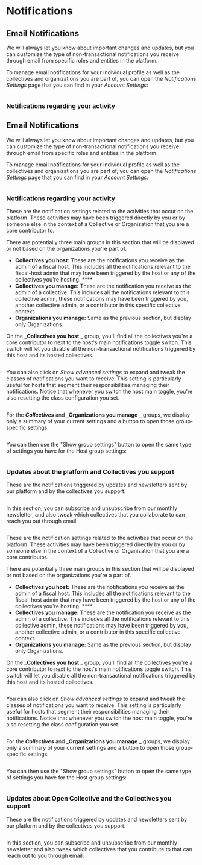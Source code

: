 # Notifications

## Email Notifications

We will always let you know about important changes and updates, but you can customize the type of non-transactional notifications you receive through email from specific roles and entities in the platform.

To manage email notifications for your individual profile as well as the collectives and organizations you are part of, you can open the _Notifications Settings_ page that you can find in your _Account Settings_:

<figure><img src="../.gitbook/assets/image (40).png" alt=""><figcaption></figcaption></figure>

### Notifications regarding your activity



## Email Notifications

We will always let you know about important changes and updates, but you can customize the type of non-transactional notifications you receive through email from specific roles and entities in the platform.

To manage email notifications for your individual profile as well as the collectives and organizations you are part of, you can open the _Notifications Settings_ page that you can find in your _Account Settings_:

<figure><img src="../.gitbook/assets/image (40).png" alt=""><figcaption></figcaption></figure>

### Notifications regarding your activity

These are the notification settings related to the activities that occur on the platform. These activities may have been triggered directly by you or by someone else in the context of a Collective or Organization that you are a core contributor to.

There are potentially three main groups in this section that will be displayed or not based on the organizations you're part of.

* **Collectives you host:** These are the notifications you receive as the admin of a fiscal host. This includes all the notifications relevant to the fiscal-host admin that may have been triggered by the host or any of the collectives you're hosting. ****&#x20;
* **Collectives you manage:** These are the notification you receive as the admin of a collective. This includes all the notifications relevant to this collective admin, these notifications may have been triggered by you, another collective admin, or a contributor in this specific collective context.
* **Organizations you manage:** Same as the previous section, but display only Organizations.

On the _**Collectives you host** _ group, you'll find all the collectives you're a core contributor to next to the host's main notifications toggle switch. This switch will let you disable all the non-transactional notifications triggered by this host and its hosted collectives.

<figure><img src="../.gitbook/assets/image (14) (1).png" alt=""><figcaption></figcaption></figure>

You can also click on _Show advanced settings_ to expand and tweak the classes of notifications you want to receive. This setting is particularly useful for hosts that segment their responsibilities managing their notifications. Notice that whenever you switch the host main toggle, you're also resetting the class configuration you set.

<figure><img src="../.gitbook/assets/image (44) (1).png" alt=""><figcaption></figcaption></figure>

For the _**Collectives**_ and _**Organizations you manage** _ groups, we display only a summary of your current settings and a button to open those group-specific settings:

<figure><img src="../.gitbook/assets/image (6) (2).png" alt=""><figcaption></figcaption></figure>

You can then use the "Show group settings" button to open the same type of settings you have for the Host group settings:

<figure><img src="../.gitbook/assets/image (12) (1).png" alt=""><figcaption></figcaption></figure>

### Updates about the platform and Collectives you support

These are the notifications triggered by updates and newsletters sent by our platform and by the collectives you support.

<figure><img src="../.gitbook/assets/image (15).png" alt=""><figcaption></figcaption></figure>

In this section, you can subscribe and unsubscribe from our monthly newsletter, and also tweak which collectives that you collaborate to can reach you out through email:

<figure><img src="../.gitbook/assets/image (54).png" alt=""><figcaption></figcaption></figure>

These are the notification settings related to the activities that occur on the platform. These activities may have been triggered directly by you or by someone else in the context of a Collective or Organization that you are a core contributor.

There are potentially three main groups in this section that will be displayed or not based on the organizations you're a part of.

* **Collectives you host:** These are the notifications you receive as the admin of a fiscal host. This includes all the notifications relevant to the fiscal-host admin that may have been triggered by the host or any of the collectives you're hosting. ****&#x20;
* **Collectives you manage:** These are the notification you receive as the admin of a collective. This includes all the notifications relevant to this collective admin, these notifications may have been triggered by you, another collective admin, or a contributor in this specific collective context.
* **Organizations you manage:** Same as the previous section, but display only Organizations.

On the _**Collectives you host** _ group, you'll find all the collectives you're a core contributor to next to the host's main notifications toggle switch. This switch will let you disable all the non-transactional notifications triggered by this host and its hosted collectives.

<figure><img src="../.gitbook/assets/image (14) (1).png" alt=""><figcaption></figcaption></figure>

You can also click on _Show advanced settings_ to expand and tweak the classes of notifications you want to receive. This setting is particularly useful for hosts that segment their responsibilities managing their notifications. Notice that whenever you switch the host main toggle, you're also resetting the class configuration you set.

<figure><img src="../.gitbook/assets/image (44) (1).png" alt=""><figcaption></figcaption></figure>

For the _**Collectives**_ and _**Organizations you manage** _ groups, we display only a summary of your current settings and a button to open those group-specific settings:

<figure><img src="../.gitbook/assets/image (6) (2).png" alt=""><figcaption></figcaption></figure>

You can then use the "Show group settings" button to open the same type of settings you have for the Host group settings:

<figure><img src="../.gitbook/assets/image (12) (1).png" alt=""><figcaption></figcaption></figure>

### Updates about Open Collective and the Collectives you support

These are the notifications triggered by updates and newsletters sent by our platform and by the collectives you support.

<figure><img src="../.gitbook/assets/image (15).png" alt=""><figcaption></figcaption></figure>

In this section, you can subscribe and unsubscribe from our monthly newsletter and also tweak which collectives that you contribute to that can reach out to you through email:

<figure><img src="../.gitbook/assets/image (54).png" alt=""><figcaption></figcaption></figure>
